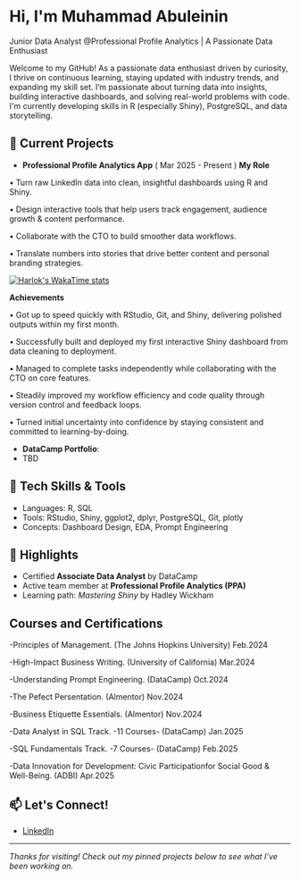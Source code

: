 # Hi, I'm Muhammad Abuleinin
Junior Data Analyst @Professional Profile Analytics
| A Passionate Data Enthusiast

Welcome to my GitHub! 
As a passionate data enthusiast driven by curiosity, I thrive on continuous learning, staying updated with industry trends, and expanding my skill set.
I’m passionate about turning data into insights, building interactive dashboards, and solving real-world problems with code. I'm currently developing 
skills in R (especially Shiny), PostgreSQL, and data storytelling.

## 🚀 Current Projects
- **Professional Profile Analytics App**
   ( Mar 2025 - Present )
 **My Role**

• Turn raw LinkedIn data into clean, insightful dashboards using R and Shiny.

• Design interactive tools that help users track engagement, audience growth & content performance.

• Collaborate with the CTO to build smoother data workflows.

• Translate numbers into stories that drive better content and personal branding strategies.

[![Harlok's WakaTime stats](https://github-readme-stats.vercel.app/api/wakatime?username=ffflabs)](https://github.com/anuraghazra/github-readme-stats)

**Achievements**

• Got up to speed quickly with RStudio, Git, and Shiny, delivering polished outputs within my first month.

• Successfully built and deployed my first interactive Shiny dashboard from data cleaning to deployment.

• Managed to complete tasks independently while collaborating with the CTO on core features.

• Steadily improved my workflow efficiency and code quality through version control and feedback loops.

• Turned initial uncertainty into confidence by staying consistent and committed to learning-by-doing.
 

- **DataCamp Portfolio**:
- TBD

## 🧠 Tech Skills & Tools
- Languages: R, SQL
- Tools: RStudio, Shiny, ggplot2, dplyr, PostgreSQL, Git, plotly
- Concepts: Dashboard Design, EDA, Prompt Engineering

## 📌 Highlights
- Certified **Associate Data Analyst** by DataCamp
- Active team member at **Professional Profile Analytics (PPA)**
- Learning path: *Mastering Shiny* by Hadley Wickham

## Courses and Certifications
-Principles of Management. (The Johns Hopkins University)  Feb.2024

-High-Impact Business Writing. (University of California)  Mar.2024

-Understanding Prompt Engineering. (DataCamp)  Oct.2024

-The Pefect Persentation. (Almentor)  Nov.2024

-Business Etiquette Essentials. (Almentor) Nov.2024

-Data Analyst in SQL Track. -11 Courses- (DataCamp) Jan.2025

-SQL Fundamentals Track.  -7 Courses-  (DataCamp)  Feb.2025

-Data Innovation for Development: Civic Participationfor Social Good & Well-Being.  (ADBI)  Apr.2025


## 📫 Let's Connect!
- [LinkedIn](https://www.linkedin.com/in/your-link/)
  

---------

*Thanks for visiting! Check out my pinned projects below to see what I’ve been working on.*
